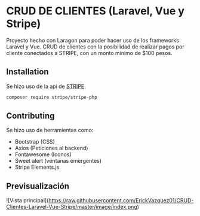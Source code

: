 # CRUD DE CLIENTES (Laravel, Vue y Stripe)

Proyecto hecho con Laragon para poder hacer uso de los frameworks Laravel y Vue.
CRUD de clientes con la posibilidad de realizar pagos por cliente conectados a STRIPE, con un monto mínimo de $100 pesos.

## Installation

Se hizo uso de la api de [STRIPE](https://stripe.com/docs/payments/quickstart#fetch-payment-intent).

```bash
composer require stripe/stripe-php
```

## Contributing

Se hizo uso de herramientas como:
* Bootstrap (CSS)
* Axios (Peticiones al backend)
* Fontawesome (Iconos)
* Sweet alert (ventanas emergentes)
* Stripe Elements.js

## Previsualización

<span>![</span><span>Vista principal</span><span>]</span><span>(</span><span>https://raw.githubusercontent.com/ErickVazquez01/CRUD-Clientes-Laravel-Vue-Stripe/master/image/index.png</span><span>)</span>
